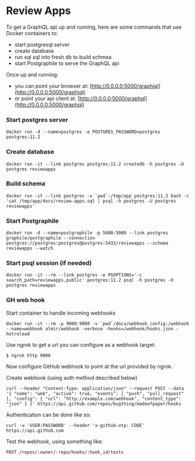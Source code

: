 # Review Apps

To get a GraphQL api up and running, here are some commands that use Docker containers to:

* start postgresql server
* create database
* run sql sql into fresh db to build schmea
* start Postgraphile to serve the GraphQL api

Once up and running:

* you can point your browser at: [http://0.0.0.0:5000/graphiql](http://0.0.0.0:5000/graphiql)
* or point your api client at: [http://0.0.0.0:5000/graphql](http://0.0.0.0:5000/graphql)

### Start postgres server

    docker run -d --name=postgres -e POSTGRES_PASSWORD=postgres postgres:11.2

### Create database

    docker run -it --link postgres postgres:11.2 createdb -h postgres -U postgres reviewapps

### Build schema

    docker run -it --link postgres -v `pwd`:/tmp/app postgres:11.2 bash -c 'cat /tmp/app/docs/review-apps.sql | psql -h postgres -U postgres reviewapps'

### Start Postgraphile

    docker run -d --name=postgraphile -p 5000:5000 --link postgres graphile/postgraphile --connection postgres://postgres:postgres@postgres:5432/reviewapps --schema reviewapps --watch

### Start psql session (if needed)

    docker run -it --rm --link postgres -e PGOPTIONS='-c search_path=reviewapps,public' postgres:11.2 psql -h postgres -U postgres reviewapps

### GH web hook

Start container to handle incoming webhooks

    docker run -it --rm -p 9000:9000 -v `pwd`/docs/webhook_config:/webhook --name=webhook almir/webhook -verbose -hooks=/webhook/hooks.json -hotreload

Use ngrok to get a url you can configure as a webhook target:

    $ ngrok http 9000

Now configure GitHub webhook to point at the url provided by ngrok.

Create webhook (using auth method described below)

    curl --header "Content-Type: application/json" --request POST --data '{ "name": "web", "active": true, "events": [ "push", "pull_request" ], "config": { "url": "http://example.com/webhook", "content_type": "json" } }' https://api.github.com/repos/bugthing/madeofpaper/hooks

Authentication can be done like so:

    curl -u 'USER:PASSWORD' --header 'x-github-otp: CODE' https://api.github.com

Test the webhook, using something like:

    POST /repos/:owner/:repo/hooks/:hook_id/tests
